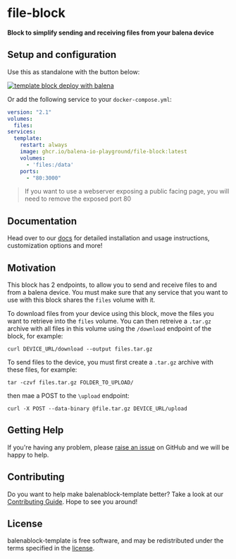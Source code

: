 # file-block
**Block to simplify sending and receiving files from your balena device**


## Setup and configuration

Use this as standalone with the button below:

[![template block deploy with balena](https://balena.io/deploy.svg)](https://dashboard.balena-cloud.com/deploy?repoUrl=https://github.com/balenablocks/file-block)

Or add the following service to your `docker-compose.yml`:

```yaml
version: "2.1"
volumes:
  files:
services:
  template:
    restart: always
    image: ghcr.io/balena-io-playground/file-block:latest
    volumes:
      - 'files:/data'
    ports:
      - "80:3000"
```

> If you want to use a webserver exposing a public facing page, you will need to remove the exposed port 80

## Documentation

Head over to our [docs](https://balenablocks.io/file-block/docs/) for detailed installation and usage instructions, customization options and more!

## Motivation

This block has 2 endpoints, to allow you to send and receive files to and from a balena device. You must make sure that any service that you want to use with this block shares the `files` volume with it. 

To download files from your device using this block, move the files you want to retrieve into the `files` volume. 
You can then retreive a `.tar.gz` archive with all files in this volume using the `/download` endpoint of the block, for example:
```
curl DEVICE_URL/download --output files.tar.gz
```

To send files to the device, you must first create a `.tar.gz` archive with these files, for example:
```
tar -czvf files.tar.gz FOLDER_TO_UPLOAD/
```

then mae a POST to the `\upload` endpoint:
```
curl -X POST --data-binary @file.tar.gz DEVICE_URL/upload
```

## Getting Help

If you're having any problem, please [raise an issue](https://github.com/balenablocks/template/issues/new) on GitHub and we will be happy to help.

## Contributing

Do you want to help make balenablock-template better? Take a look at our [Contributing Guide](https://balenablocks.io/file-block/contributing). Hope to see you around!

## License

balenablock-template is free software, and may be redistributed under the terms specified in the [license](https://github.com/balenablockstemplate/blob/master/LICENSE).
